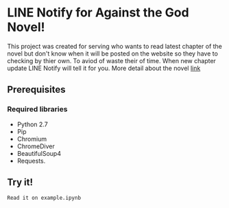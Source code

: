 # LINE Notify for Against the God Novel!

This project was created for serving who wants to read latest chapter of the novel but don't know when it will be posted on the website so they have to checking by thier own. To aviod of waste their of time. When new chapter update LINE Notify will tell it for you. More detail about the novel [link](https://www.kawebook.com/story/70/%E0%B8%99%E0%B8%B4%E0%B8%A2%E0%B8%B2%E0%B8%A2/%E0%B8%99%E0%B8%B4%E0%B8%A2%E0%B8%B2%E0%B8%A2-%E0%B8%88%E0%B8%B5%E0%B8%99-%E0%B8%81%E0%B8%B3%E0%B8%A5%E0%B8%B1%E0%B8%87%E0%B8%A0%E0%B8%B2%E0%B8%A2%E0%B9%83%E0%B8%99-%E0%B9%80%E0%B8%97%E0%B8%9E%E0%B9%80%E0%B8%8B%E0%B8%B5%E0%B8%A2%E0%B8%99/%E0%B8%AD%E0%B8%AA%E0%B8%B9%E0%B8%A3%E0%B8%9E%E0%B8%A5%E0%B8%B4%E0%B8%81%E0%B8%9F%E0%B9%89%E0%B8%B2-Against-the-Gods)


## Prerequisites


### Required libraries
  - Python 2.7
  - Pip
  - Chromium
  - ChromeDiver
  - BeautifulSoup4
  - Requests.

## Try it!
```
Read it on example.ipynb
```
